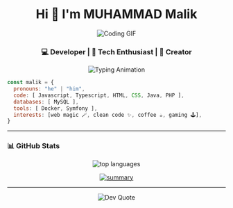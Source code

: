 <h1 align="center">Hi 👋 I'm MUHAMMAD Malik</h1>

<!-- Banner GIF -->
<p align="center">
  <img src="https://media0.giphy.com/media/v1.Y2lkPTc5MGI3NjExbWZneTN3bTM3NmR2cmZjbW52cG83OG9sd3duYWQ0anVqYmpzZG5lbCZlcD12MV9pbnRlcm5hbF9naWZfYnlfaWQmY3Q9Zw/QXwtfadqo7wbfmT46H/giphy.gif" width="" alt="Coding GIF">
</p>


<h3 align="center">💻 Developer | 🚀 Tech Enthusiast | 🎨 Creator</h3>

<!-- Typing Animation -->
<p align="center">
  <img src="https://readme-typing-svg.herokuapp.com?font=Fira+Code&size=22&duration=4000&pause=1000&color=F75C7E&center=true&vCenter=true&width=600&lines=Passionate+Developer;Always+Learning+New+Things;Building+Cool+Projects;Lover+of+Open+Source" alt="Typing Animation" />
</p>





```javascript
const malik = {
  pronouns: "he" | "him",
  code: [ Javascript, Typescript, HTML, CSS, Java, PHP ],
  databases: [ MySQL ],
  tools: [ Docker, Symfony ],
  interests: [web magic 🪄, clean code ✨, coffee ☕, gaming 🕹️],
}
```


---

### 📊 GitHub Stats
<p align="center">

  <img src="https://github-readme-stats.vercel.app/api/top-langs/?username=malik94400&layout=compact&theme=radical" alt="top languages"/>
</p>


<p align="center">
  <a href="https://github.com/vn7n24fzkq/github-profile-summary-cards">
    <img src="https://github-profile-summary-cards.vercel.app/api/cards/profile-details?username=malik94400&theme=radical" alt="summary"/>
  </a>
</p>

<!-- Top Languages -->


---
<p align="center">
  <img src="https://quotes-github-readme.vercel.app/api?type=horizontal&theme=radical" alt="Dev Quote"/>
</p>






